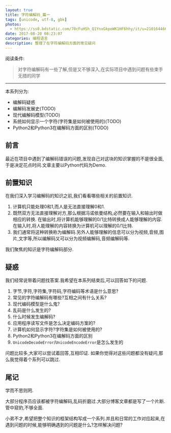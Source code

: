 ```yaml
---
layout: true
title: 字符编解码_篇一
tags: [unicode, utf-8, gbk]
photos:
  - https://ss0.bdstatic.com/70cFuHSh_Q1YnxGkpoWK1HF6hhy/it/u=2101644666,226488022&fm=26&gp=0.jpg
date: 2017-08-20 08:23:07
categories: 编程语言
description: 整理了在字符编解码方面的常见疑问
---
```


阅读条件:
> 对字符编解码有一些了解,但是又不够深入,在实际项目中遇到问题有些束手无措的同学

---

<!--more-->



本系列分为:
* 编解码疑惑
* 编解码发展史(TODO)
* 现代编解码模型(TODO)
* 系统如何显示一个字符(字符集是如何被使用的)(TODO)
* Python2和Python3在编解码方面的区别(TODO)

## 前言
最近在项目中遇到了编解码错误的问题,发现自己对这块的知识掌握的不是很全面,于是决定花点时间.文章主要以Python代码为Demo.

## 前置知识
在我们深入学习编解码的知识之前,我们看看哪些相关的前置知识.

1. 计算机只能处理0和1,而人是无法直接理解0和1.
2. 既然双方无法直接理解对方,那么根据冯诺依曼结构,必然要在输入和输出时做相应的转换.
在输出时,将计算机能够理解的0/1比特转换成人能够理解的内容.在输入时,将人能理解的内容转换为计算机可以理解的0/1比特.
3. 我们通常将这种转换称为编解码.另外人能够理解的信息可以分为视频,音频,图片,文字等,所以编解码又可以分为视频编解码,音频编解码等.

我们聚焦的知识是字符编解码部分.

## 疑惑
我们经常说带着问题找答案.我希望在本系列结束后,可以回答如下的问题.
1. 字节,字符,字符集,字符码,字符编码等术语是什么意思?
2. 常见的字符编解码有哪些?互相之间有什么关系?
3. 现代编码模型是什么鬼?
4. 乱码是什么发生的?
5. 什么时候发生编解码?
6. 应用程序读写文件是怎么决定编码方案的?
7. 计算机如何显示字符?字符集是如何被使用的?
8. Python2和Python3在编解码方面的区别
9. `UnicodeDecodeError`/`UnicodeEncodeError`是怎么发生的

问题比较多,大家可以尝试着回答,互相印证. 如果你觉得对这些问题都没有疑问,那么我觉得着个系列可以跳过.

## 尾记
学而不思则罔.

大部分程序员应该都被字符编解码,乱码折磨过.大部分博客文章都是写了一个片断.管中窥豹,不够全面.

小弟不才,希望把整个知识的框架结构写成一个系列.并且和日常的工作对应起来,在遇到问题的时候,能够明确遇到的问题是什么?怎样解决问题?

